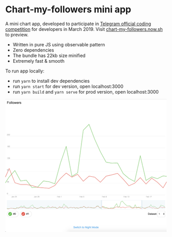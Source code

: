 # Chart-my-followers mini app

A mini chart app, developed to participate in [Telegram official coding competition](https://t.me/contest) for developers in March 2019. Visit [chart-my-followers.now.sh](https://chart-my-followers.now.sh) to preview.

- Written in pure JS using observable pattern
- Zero dependencies
- The bundle has 22kb size minified
- Extremely fast & smooth

To run app locally:

- run `yarn` to install dev dependencies
- run `yarn start` for dev version, open localhost:3000
- run `yarn build` and `yarn serve` for prod version, open localhost:3000

![demo](demo.png)
